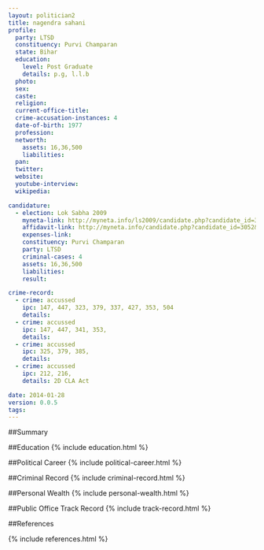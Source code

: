 ```yaml
---
layout: politician2
title: nagendra sahani
profile: 
  party: LTSD
  constituency: Purvi Champaran
  state: Bihar
  education: 
    level: Post Graduate
    details: p.g, l.l.b
  photo: 
  sex: 
  caste: 
  religion: 
  current-office-title: 
  crime-accusation-instances: 4
  date-of-birth: 1977
  profession: 
  networth: 
    assets: 16,36,500
    liabilities: 
  pan: 
  twitter: 
  website: 
  youtube-interview: 
  wikipedia: 

candidature: 
  - election: Lok Sabha 2009
    myneta-link: http://myneta.info/ls2009/candidate.php?candidate_id=3052
    affidavit-link: http://myneta.info/candidate.php?candidate_id=3052&scan=original
    expenses-link: 
    constituency: Purvi Champaran 
    party: LTSD
    criminal-cases: 4
    assets: 16,36,500
    liabilities: 
    result:  

crime-record: 
  - crime: accussed
    ipc: 147, 447, 323, 379, 337, 427, 353, 504
    details:  
  - crime: accussed
    ipc: 147, 447, 341, 353,
    details:  
  - crime: accussed
    ipc: 325, 379, 385,
    details:  
  - crime: accussed
    ipc: 212, 216,
    details: 2D CLA Act 

date: 2014-01-28
version: 0.0.5
tags: 
---
```

##Summary


##Education
{% include education.html %}


##Political Career
{% include political-career.html %}


##Criminal Record
{% include criminal-record.html %}


##Personal Wealth
{% include personal-wealth.html %}


##Public Office Track Record
{% include track-record.html %}


##References


{% include references.html %}